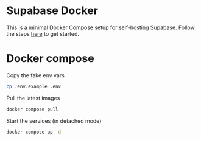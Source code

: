 # Supabase Docker

This is a minimal Docker Compose setup for self-hosting Supabase. Follow the steps [here](https://supabase.com/docs/guides/hosting/docker) to get started.


# Docker compose

Copy the fake env vars

```bash
cp .env.example .env
```

Pull the latest images

```bash
docker compose pull
```

Start the services (in detached mode)

```bash
docker compose up -d

```